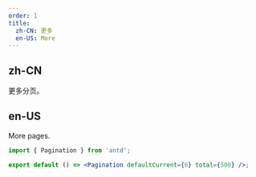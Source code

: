 ```yaml
---
order: 1
title:
  zh-CN: 更多
  en-US: More
---
```


## zh-CN

更多分页。

## en-US

More pages.

```jsx
import { Pagination } from 'antd';

export default () => <Pagination defaultCurrent={6} total={500} />;
```
